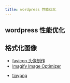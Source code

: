 ```yaml
---
title: wordpress 性能优化
---
```


## wordpress 性能优化

## 格式化图像

- [favicon 头像制作](https://favicon.io/)
- [Imagify Image Optimizer]()

* [tinypng](https://tinypng.com/)
